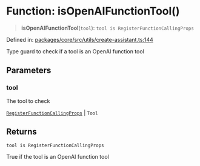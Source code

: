 # Function: isOpenAIFunctionTool()

> **isOpenAIFunctionTool**(`tool`): `tool is RegisterFunctionCallingProps`

Defined in: [packages/core/src/utils/create-assistant.ts:144](https://github.com/GeoDaCenter/openassistant/blob/a1bcfdf89aac2d64b3bda9cf92b96ead076def28/packages/core/src/utils/create-assistant.ts#L144)

Type guard to check if a tool is an OpenAI function tool

## Parameters

### tool

The tool to check

[`RegisterFunctionCallingProps`](../type-aliases/RegisterFunctionCallingProps.md) | `Tool`

## Returns

`tool is RegisterFunctionCallingProps`

True if the tool is an OpenAI function tool
